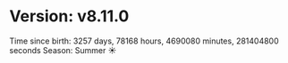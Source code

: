 # Version: v8.11.0
Time since birth: 3257 days, 78168 hours, 4690080 minutes, 281404800 seconds
Season: Summer ☀️
